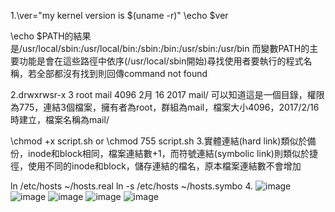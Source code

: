 1.\ver="my kernel version is $(uname -r)"
  \echo $ver

\echo $PATH的結果是/usr/local/sbin:/usr/local/bin:/sbin:/bin:/usr/sbin:/usr/bin
而變數PATH的主要功能是會在這些路徑中依序(/usr/local/sbin開始)尋找使用者要執行的程式名稱，若全部都沒有找到則回傳command not found

2.drwxrwsr-x 3 root mail 4096 2月 16 2017 mail/ 可以知道這是一個目錄，權限為775，連結3個檔案，擁有者為root，群組為mail，檔案大小4096，2017/2/16時建立，檔案名稱為mail/

\chmod +x script.sh  or  \chmod 755 script.sh
3.實體連結(hard link)類似於備份，inode和block相同，檔案連結數+1，而符號連結(symbolic link)則類似於捷徑，使用不同的inode和block，儲存連結的檔名，原本檔案連結數不會增加

ln /etc/hosts ~/hosts.real
ln -s /etc/hosts ~/hosts.symbo
4.
![image](https://github.com/boolenboom/107-1-ntcu-linux/blob/midterm/ADT105136/001.PNG)
![image](https://github.com/boolenboom/107-1-ntcu-linux/blob/midterm/ADT105136/002.PNG)
![image](https://github.com/boolenboom/107-1-ntcu-linux/blob/midterm/ADT105136/003.PNG)
![image](https://github.com/boolenboom/107-1-ntcu-linux/blob/midterm/ADT105136/004.PNG)
![image](https://github.com/boolenboom/107-1-ntcu-linux/blob/midterm/ADT105136/005.PNG)
